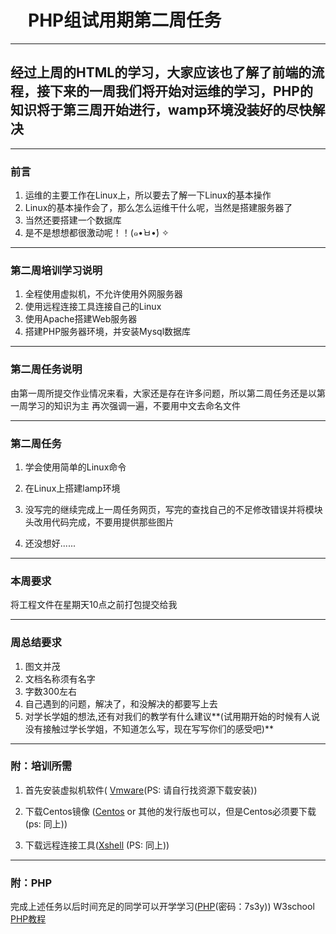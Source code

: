 # 　PHP组试用期第二周任务

---

## 经过上周的HTML的学习，大家应该也了解了前端的流程，接下来的一周我们将开始对运维的学习，PHP的知识将于第三周开始进行，wamp环境没装好的尽快解决

---

### 前言

1. 运维的主要工作在Linux上，所以要去了解一下Linux的基本操作
2. Linux的基本操作会了，那么怎么运维干什么呢，当然是搭建服务器了
3. 当然还要搭建一个数据库
4. 是不是想想都很激动呢！！(๑•̀ㅂ•́) ✧

---

### 第二周培训学习说明

1. 全程使用虚拟机，不允许使用外网服务器
2. 使用远程连接工具连接自己的Linux
3. 使用Apache搭建Web服务器
4. 搭建PHP服务器环境，并安装Mysql数据库

---

### 第二周任务说明

由第一周所提交作业情况来看，大家还是存在许多问题，所以第二周任务还是以第一周学习的知识为主
再次强调一遍，不要用中文去命名文件


---
### 第二周任务

1. 学会使用简单的Linux命令

2. 在Linux上搭建lamp环境

3. 没写完的继续完成上一周任务网页，写完的查找自己的不足修改错误并将模块头改用代码完成，不要用提供那些图片

4. 还没想好......

---

### 本周要求

将工程文件在星期天10点之前打包提交给我

---

### 周总结要求

1. 图文并茂
2. 文档名称须有名字
3. 字数300左右
4. 自己遇到的问题，解决了，和没解决的都要写上去
5. 对学长学姐的想法,还有对我们的教学有什么建议**(试用期开始的时候有人说没有接触过学长学姐，不知道怎么写，现在写写你们的感受吧)**

---

### 附：培训所需

1. 首先安装虚拟机软件(  [Vmware](http://big1.wy119.com/vmwareworkstation_10_lite_chs.zip)(PS: 请自行找资源下载安装))

2. 下载Centos镜像 ([Centos](https://mirrors.tuna.tsinghua.edu.cn/centos/) or 其他的发行版也可以，但是Centos必须要下载 (ps: 同上))

3. 下载远程连接工具([Xshell](http://dx1.pc0359.cn/soft/x/xshell5ds.rar) (PS: 同上))

---

### 附：PHP

完成上述任务以后时间充足的同学可以开学学习([PHP](https://pan.baidu.com/s/1AYrsYDJO0qytvClBwDHd4Q)(密码：7s3y))
W3school [PHP教程](http://www.w3school.com.cn/php/)


